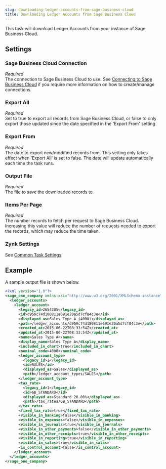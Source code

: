 ```yaml
---
slug: downloading-ledger-accounts-from-sage-business-cloud
title: Downloading Ledger Accounts from Sage Business Cloud
---
```

This task will download Ledger Accounts from your instance of Sage Business Cloud.

## Settings
### Sage Business Cloud Connection
_Required_  
The connection to Sage Business Cloud to use. See [Connecting to Sage Business Cloud](connecting-to-sage-business-cloud) if you require more information on how to create/manage connections.

### Export All
_Required_  
Set to true to export all records from Sage Business Cloud, or false to only export those updated since the date specified in the 'Export From' setting.

### Export From
_Required_  
The date to export new/modified records from. This setting only takes effect when 'Export All' is set to false. The date will update automatically each time the task runs.

### Output File
_Required_  
The file to save the downloaded records to.

### Items Per Page
_Required_  
The number records to fetch per request to Sage Business Cloud. Increasing this value will reduce the number of requests needed to export the records, which may reduce the time taken.

### Zynk Settings
See [Common Task Settings](common-task-settings).

## Example
A sample output file is shown below.
```xml
<?xml version="1.0"?>
<sage_one_company xmlns:xsi="http://www.w3.org/2001/XMLSchema-instance" xmlns:xsd="http://www.w3.org/2001/XMLSchema">
  <ledger_accounts>
    <ledger_account>
      <legacy_id>2654285</legacy_id>
      <id>d959c74d180811e691e20a5d7cf84c3e</id>
      <displayed_as>Sales Type A (4000)</displayed_as>
      <path>/ledger_accounts/d959c74d180811e691e20a5d7cf84c3e</path>
      <created_at>2015-06-22T08:33:54Z</created_at>
      <updated_at>2015-06-22T08:33:54Z</updated_at>
      <name>Sales Type A</name>
      <display_name>Sales Type A</display_name>
      <included_in_chart>true</included_in_chart>
      <nominal_code>4000</nominal_code>
      <ledger_account_type>
        <legacy_id>1</legacy_id>
        <id>SALES</id>
        <displayed_as>Sales</displayed_as>
        <path>/ledger_account_types/SALES</path>
      </ledger_account_type>
      <tax_rate>
        <legacy_id>1</legacy_id>
        <id>GB_STANDARD</id>
        <displayed_as>Standard 20.00%</displayed_as>
        <path>/tax_rates/GB_STANDARD</path>
      </tax_rate>
      <fixed_tax_rate>true</fixed_tax_rate>
      <visible_in_banking>false</visible_in_banking>
      <visible_in_expenses>false</visible_in_expenses>
      <visible_in_journals>true</visible_in_journals>
      <visible_in_other_payments>false</visible_in_other_payments>
      <visible_in_other_receipts>true</visible_in_other_receipts>
      <visible_in_reporting>true</visible_in_reporting>
      <visible_in_sales>true</visible_in_sales>
      <is_control_account>false</is_control_account>
    </ledger_account>
  </ledger_accounts>
</sage_one_company>
```